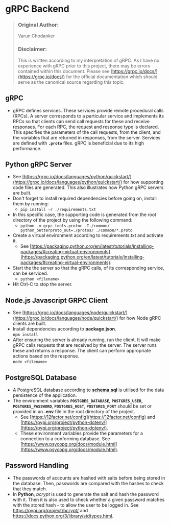 # gRPC Backend

> ### Original Author:
> Varun Chodanker
> ### Disclaimer:
> This is written according to my interpretation of gRPC. As I have no experience with gRPC prior to this project, there may be errors contained within this document. Please see [https://grpc.io/docs/](https://grpc.io/docs/) for the official documentation which should serve as the canonical source regarding this topic.


## gRPC

- gRPC defines services. These services provide remote procedural calls (RPCs). A server corresponds to a particular service and implements its RPCs so that clients can send call requests for these and receive responses. For each RPC, the request and response type is declared. This specifies the parameters of the call requests, from the client, and the variables that are returned in responses, from the server. Services are defined with **`.proto`** files. gRPC
is beneficial due to its high performance.

## Python gRPC Server

- See [https://grpc.io/docs/languages/python/quickstart/](https://grpc.io/docs/languages/python/quickstart/) for how supporting code files are generated. This also illustrates how Python gRPC servers are built.
- Don't forget to install required dependencies before going on, install them by running:
    - `pip install -r ./requirements.txt`
- In this specific case, the supporting code is generated from the root directory of the project by using the following command:
    - `python -m grpc_tools.protoc -I./common/ --python_betterproto_out=./protos/ ./common/*.proto`
- Create a virtual environment according to requirements.txt and activate it.
    - See [https://packaging.python.org/en/latest/tutorials/installing-packages/#creating-virtual-environments](https://packaging.python.org/en/latest/tutorials/installing-packages/#creating-virtual-environments).
- Start the the server so that the gRPC calls, of its corresponding service, can be serviced.  
    - `python <filename>`
- Hit Ctrl-C to stop the server.

## Node.js Javascript GRPC Client

- See [https://grpc.io/docs/languages/node/quickstart/](https://grpc.io/docs/languages/node/quickstart/) for how Node gRPC clients are built.
- Install dependencies according to **package.json**.  
`npm install`
- After ensuring the server is already running, run the client. It will make gRPC calls requests that are received by the server. The server runs these and returns a response. The client can perform appropriate actions based on the response.  
`node <filename>`

## PostgreSQL Database

- A PostgreSQL database according to **[schema.sql](https://github.com/cs261-2022-group22/postgresql-schema/blob/main/schema.sql)** is utilised for the data persistence of the application.
- The environment variables **`POSTGRES_DATABASE`**, **`POSTGRES_USER`**, **`POSTGRES_PASSWORD`**, **`POSTGRES_HOST`**, **`POSTGRES_PORT`** should be set or provided in an **.env** file in the root directory of the project.
    - See [https://12factor.net/config](https://12factor.net/config) and [https://pypi.org/project/python-dotenv/](https://pypi.org/project/python-dotenv/).  
    - These environment variables provide the parameters for a connection to a conforming database. See [https://www.psycopg.org/docs/module.html](https://www.psycopg.org/docs/module.html).

## Password Handling

- The passwords of accounts are hashed with salts before being stored in the database. Then, passwords are compared with the hashes to check that they match.
- In **Python**, *bcrypt* is used to generate the salt and hash the password with it. Then it is also used to check whether a given password matches with the stored hash - to allow the user to be logged in. See <https://pypi.org/project/bcrypt/> and <https://docs.python.org/3/library/stdtypes.html>.
